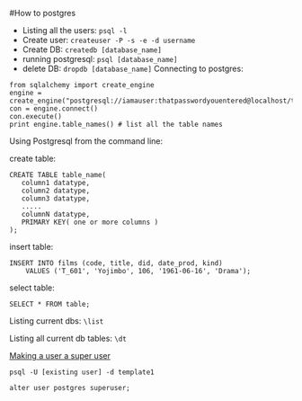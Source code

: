 #How to postgres

* Listing all the users: `psql -l`
* Create user: `createuser -P -s -e -d username`
* Create DB: `createdb [database_name]`
* running postgresql: `psql [database_name]`
* delete DB: `dropdb [database_name]`
Connecting to postgres:

```
from sqlalchemy import create_engine
engine = create_engine("postgresql://iamauser:thatpasswordyouentered@localhost/test")
con = engine.connect()
con.execute()
print engine.table_names() # list all the table names
```

Using Postgresql from the command line:

create table:

```
CREATE TABLE table_name(
   column1 datatype,
   column2 datatype,
   column3 datatype,
   .....
   columnN datatype,
   PRIMARY KEY( one or more columns )
);
```

insert table:

```
INSERT INTO films (code, title, did, date_prod, kind)
    VALUES ('T_601', 'Yojimbo', 106, '1961-06-16', 'Drama');
```

select table:

```
SELECT * FROM table;
```

Listing current dbs: `\list`

Listing all current db tables: `\dt`

[Making a user a super user](http://stackoverflow.com/questions/15791406/logged-in-as-postgres-but-getting-the-error-createuser-creation-of-new-role-fai)

`psql -U [existing user] -d template1`

`alter user postgres superuser;`
